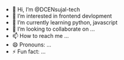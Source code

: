 - 👋 Hi, I’m @DCENsujal-tech
- 👀 I’m interested in frontend devlopment
- 🌱 I’m currently learning python, javascript
- 💞️ I’m looking to collaborate on ...
- 📫 How to reach me ...
- 😄 Pronouns: ...
- ⚡ Fun fact: ...

<!---
DCENsujal-tech/DCENsujal-tech is a ✨ special ✨ repository because its `README.md` (this file) appears on your GitHub profile.
You can click the Preview link to take a look at your changes.
--->
